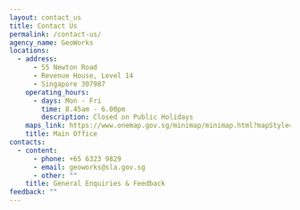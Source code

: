 ```yaml
---
layout: contact_us
title: Contact Us
permalink: /contact-us/
agency_name: GeoWorks
locations:
  - address:
      - 55 Newton Road
      - Revenue House, Level 14
      - Singapore 307987
    operating_hours:
      - days: Mon - Fri
        time: 8.45am - 6.00pm
        description: Closed on Public Holidays
    maps_link: https://www.onemap.gov.sg/minimap/minimap.html?mapStyle=Default&zoomLevel=15&latLng=1.31951800264427,103.842154838338&ewt=JTNDcCUzRUdlb1dvcmtzJTNDJTJGcCUzRSUwQSUzQ3AlM0U1NSUyME5ld3RvbiUyMFJvYWQlM0MlMkZwJTNFJTBBJTNDcCUzRUxldmVsJTIwMTQlM0MlMkZwJTNFJTBBJTNDcCUzRVJldmVudWUlMjBIb3VzZSUzQyUyRnAlM0UlMEElM0NwJTNFU2luZ2Fwb3JlJTIwMzA3OTg3JTNDJTJGcCUzRQ==&popupWidth=200&showPopup=true
    title: Main Office
contacts:
  - content:
      - phone: +65 6323 9829
      - email: geoworks@sla.gov.sg
      - other: ""
    title: General Enquiries & Feedback
feedback: ""
---
```

